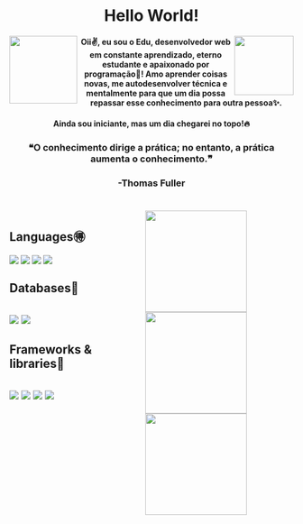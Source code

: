 
<div style="display: inline_block">
  <h1 align='center'>Hello World!</h1>
  <img align='right' width='105em' src='https://images-wixmp-ed30a86b8c4ca887773594c2.wixmp.com/f/4bc8238a-57c9-470b-9cbf-f0ddda6065af/dervhse-5b9125c3-b334-4eda-89b1-5413cde374f0.png?token=eyJ0eXAiOiJKV1QiLCJhbGciOiJIUzI1NiJ9.eyJzdWIiOiJ1cm46YXBwOjdlMGQxODg5ODIyNjQzNzNhNWYwZDQxNWVhMGQyNmUwIiwiaXNzIjoidXJuOmFwcDo3ZTBkMTg4OTgyMjY0MzczYTVmMGQ0MTVlYTBkMjZlMCIsIm9iaiI6W1t7InBhdGgiOiJcL2ZcLzRiYzgyMzhhLTU3YzktNDcwYi05Y2JmLWYwZGRkYTYwNjVhZlwvZGVydmhzZS01YjkxMjVjMy1iMzM0LTRlZGEtODliMS01NDEzY2RlMzc0ZjAucG5nIn1dXSwiYXVkIjpbInVybjpzZXJ2aWNlOmZpbGUuZG93bmxvYWQiXX0.ITUh-g7aQIp2Nf48mj9O51D8gjqC9hYD2ZgCHqFBuQ8'>
  <img align='left' width='120em' src='https://icon-library.com/images/cuphead-icon/cuphead-icon-13.jpg'>
  <h4 align='center'>Oii✌, eu sou o Edu, desenvolvedor web em constante aprendizado, eterno estudante e apaixonado por programação💖! Amo aprender coisas novas, me autodesenvolver técnica e mentalmente para que um dia possa repassar esse conhecimento para outra pessoa✨.</h4>
  <h4 align='center'>Ainda sou iniciante, mas um dia chegarei no topo!🔥</h4>
  <h3 align='center'>❝O conhecimento dirige a prática; no entanto, a prática aumenta o conhecimento.❞</h3>
  <h3 align='center'>-Thomas Fuller</h3>
</div>

#

<div style="display: flex; flex-direction: row;"><br>
  <div align='left'>
   <div align='left'>
    <h2>Languages🉐</h2>
    <img align="center" src="https://img.shields.io/badge/javascript-%23323330.svg?style=for-the-badge&logo=javascript&logoColor=%23F7DF1E">
    <img align="center" src="https://img.shields.io/badge/c%23-%23239120.svg?style=for-the-badge&logo=c-sharp&logoColor=white">
    <img align="center" src="https://img.shields.io/badge/html5-%23E34F26.svg?style=for-the-badge&logo=html5&logoColor=white">
    <img align="center" src="https://img.shields.io/badge/css3-%231572B6.svg?style=for-the-badge&logo=css3&logoColor=white">
   </div>
   <div align='left'>
    <h2>Databases💾<h2/>
    <img align="center" src="https://img.shields.io/badge/MongoDB-%234ea94b.svg?style=for-the-badge&logo=mongodb&logoColor=white">
    <img align="center" src="https://img.shields.io/badge/mysql-%2300f.svg?style=for-the-badge&logo=mysql&logoColor=white">
   </div>
   <div align=left'>
    <h2>Frameworks & libraries🔧<h2/>
    <img align="center" src="https://img.shields.io/badge/react-%2320232a.svg?style=for-the-badge&logo=react&logoColor=%2361DAFB">
    <img align="center" src="https://img.shields.io/badge/SASS-hotpink.svg?style=for-the-badge&logo=SASS&logoColor=white">
    <img align="center" src="https://img.shields.io/badge/Socket.io-black?style=for-the-badge&logo=socket.io&badgeColor=010101">
    <img align="center" src="https://img.shields.io/badge/styled--components-DB7093?style=for-the-badge&logo=styled-components&logoColor=white">
   </div>
  </div>
  <div align='center'>
    <a href="https://github.com/DadoDuuh">
    <img height="180em" src="https://github-readme-stats.vercel.app/api?username=DadoDuuh&show_icons=true&theme=dracula"/>
    <img height="180em" src="https://github-readme-stats.vercel.app/api/top-langs/?username=DadoDuuh&layout=compact&show_icons=true&theme=dracula"/>
    <img height='180em' src="https://github-readme-streak-stats.herokuapp.com/?user=DadoDuuh&theme=dracula"
  </div>
</div>
